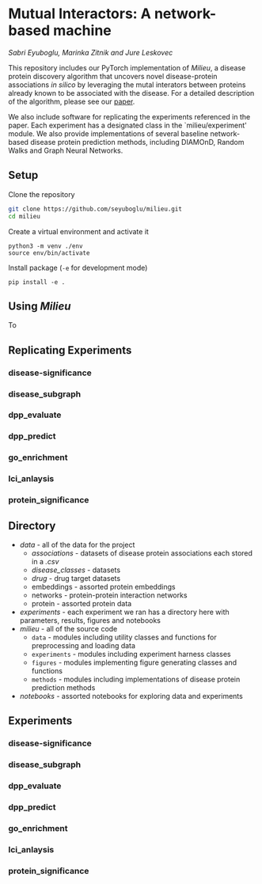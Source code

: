 # Mutual Interactors: A network-based machine 

*Sabri Eyuboglu, Marinka Zitnik and Jure Leskovec*

This repository includes our PyTorch implementation of *Milieu*, a disease protein discovery algorithm that uncovers novel disease-protein associations *in silico* by leveraging the mutal interators between proteins already known to be associated with the disease. For a detailed description of the algorithm, please see our [paper](TODO).  

We also include software for replicating the experiments referenced in the paper. Each experiment has a designated class in the `milieu/experiment' module. We also provide implementations of several baseline network-based disease protein prediction methods, including DIAMOnD, Random Walks and Graph Neural Networks.



## Setup

Clone the repository

```bash
git clone https://github.com/seyuboglu/milieu.git
cd milieu
```

Create a virtual environment and activate it
```
python3 -m venv ./env
source env/bin/activate
```

Install package (`-e` for development mode)

```
pip install -e .
```

## Using *Milieu*
To 


## Replicating Experiments

### disease-significance

### disease_subgraph

### dpp_evaluate

### dpp_predict

### go_enrichment

### lci_anlaysis

### protein_significance




## Directory

- *data* - all of the data for the project
  - *associations* - datasets of disease protein associations each stored in a *.csv* 
  - *disease_classes* - datasets 
  - *drug* - drug target datasets
  - embeddings - assorted protein embeddings
  - networks - protein-protein interaction networks
  - protein - assorted protein data
- *experiments* - each experiment we ran has a directory here with parameters, results, figures and notebooks 
- *milieu* - all of the source code 
  - `data` - modules including utility classes and functions for preprocessing and loading data
  - `experiments` - modules including experiment harness classes
  - `figures` - modules implementing figure generating classes and functions
  - `methods` - modules including implementations of disease protein prediction methods
- *notebooks* - assorted notebooks for exploring data and experiments

## Experiments 

### disease-significance

### disease_subgraph

### dpp_evaluate

### dpp_predict

### go_enrichment

### lci_anlaysis

### protein_significance
